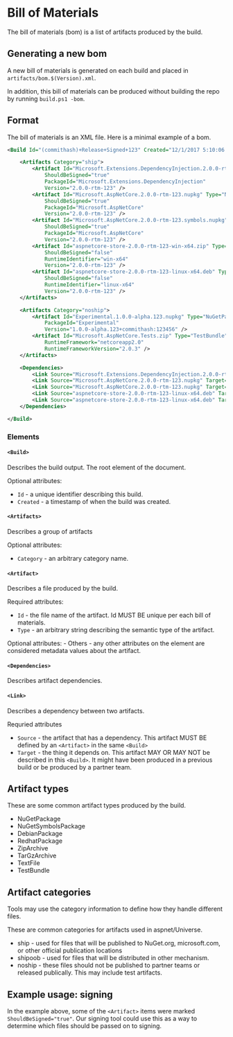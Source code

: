 Bill of Materials
=================

The bill of materials (bom) is a list of artifacts produced by the build.

## Generating a new bom

A new bill of materials is generated on each build and placed in `artifacts/bom.$(Version).xml`.

In addition, this bill of materials can be produced without building the repo by running `build.ps1 -bom`.

## Format

The bill of materials is an XML file. Here is a minimal example of a bom.

```xml
<Build Id="(commithash)+Release+Signed+123" Created="12/1/2017 5:10:06 PM +00:00">

    <Artifacts Category="ship">
        <Artifact Id="Microsoft.Extensions.DependencyInjection.2.0.0-rtm-123.nupkg" Type="NuGetPackage"
            ShouldBeSigned="true"
            PackageId="Microsoft.Extensions.DependencyInjection"
            Version="2.0.0-rtm-123" />
        <Artifact Id="Microsoft.AspNetCore.2.0.0-rtm-123.nupkg" Type="NuGetPackage"
            ShouldBeSigned="true"
            PackageId="Microsoft.AspNetCore"
            Version="2.0.0-rtm-123" />
        <Artifact Id="Microsoft.AspNetCore.2.0.0-rtm-123.symbols.nupkg" Type="NuGetSymbolsPackage"
            ShouldBeSigned="true"
            PackageId="Microsoft.AspNetCore"
            Version="2.0.0-rtm-123" />
        <Artifact Id="aspnetcore-store-2.0.0-rtm-123-win-x64.zip" Type="ZipArchive"
            ShouldBeSigned="false"
            RuntimeIdentifier="win-x64"
            Version="2.0.0-rtm-123" />
        <Artifact Id="aspnetcore-store-2.0.0-rtm-123-linux-x64.deb" Type="DebianPackage"
            ShouldBeSigned="false"
            RuntimeIdentifier="linux-x64"
            Version="2.0.0-rtm-123" />
    </Artifacts>

    <Artifacts Category="noship">
        <Artifact Id="Experimental.1.0.0-alpha.123.nupkg" Type="NuGetPackage"
            PackageId="Experimental"
            Version="1.0.0-alpha.123+commithash:123456" />
        <Artifact Id="Microsoft.AspNetCore.Tests.zip" Type="TestBundle"
            RuntimeFramework="netcoreapp2.0"
            RuntimeFrameworkVersion="2.0.3" />
    </Artifacts>

    <Dependencies>
        <Link Source="Microsoft.Extensions.DependencyInjection.2.0.0-rtm-123.nupkg" Target="Microsoft.Extensions.Common.2.0.0.nupkg" />
        <Link Source="Microsoft.AspNetCore.2.0.0-rtm-123.nupkg" Target="Newtonsoft.Json.9.0.1.nupkg" />
        <Link Source="Microsoft.AspNetCore.2.0.0-rtm-123.nupkg" Target="Microsoft.Extensions.DependencyInjection.2.0.0-rtm-123.nupkg" />
        <Link Source="aspnetcore-store-2.0.0-rtm-123-linux-x64.deb" Target="Microsoft.Extensions.DependencyInjection.2.0.0-rtm-123.nupkg" />
        <Link Source="aspnetcore-store-2.0.0-rtm-123-linux-x64.deb" Target="Microsoft.AspNetCore.2.0.0-rtm-123.nupkg" />
    </Dependencies>

</Build>
```

### Elements

#### `<Build>`

Describes the build output. The root element of the document.

Optional attributes:
  - `Id` - a unique identifier describing this build.
  - `Created` - a timestamp of when the build was created.

#### `<Artifacts>`

Describes a group of artifacts

Optional attributes:
  - `Category` - an arbitrary category name.

#### `<Artifact>`

Describes a file produced by the build.

Required attributes:
  - `Id` - the file name of the artifact. Id MUST BE unique per each bill of materials.
  - `Type` - an arbitrary string describing the semantic type of the artifact.

Optional attributes:
    - Others - any other attributes on the element are considered metadata values about the artifact.

#### `<Dependencies>`

Describes artifact dependencies.

#### `<Link>`

Describes a dependency between two artifacts.

Requried attributes
  - `Source` - the artifact that has a dependency. This artifact MUST BE defined by an `<Artifact>` in the same `<Build>`
  - `Target` - the thing it depends on. This artifact MAY OR MAY NOT be described in this `<Build>`.
    It might have been produced in a previous build or be produced by a partner team.

## Artifact types

These are some common artifact types produced by the build.

  - NuGetPackage
  - NuGetSymbolsPackage
  - DebianPackage
  - RedhatPackage
  - ZipArchive
  - TarGzArchive
  - TextFile
  - TestBundle

## Artifact categories

Tools may use the category information to define how they handle different files.

These are common categories for artifacts used in aspnet/Universe.

  - ship - used for files that will be published to NuGet.org, microsoft.com, or other official publication locations
  - shipoob - used for files that will be distributed in other mechanism.
  - noship - these files should not be published to partner teams or released publically. This may include test artifacts.

## Example usage: signing

In the example above, some of the `<Artifact>` items were marked `ShouldBeSigned="true"`. Our signing tool could use this as a way to
determine which files should be passed on to signing.
